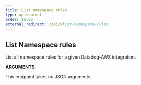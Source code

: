 ```yaml
---
title: List namespace rules
type: apicontent
order: 15.05
external_redirect: /api/#list-namespace-rules
---
```


## List Namespace rules

List all namespace rules for a given Datadog-AWS integration.


**ARGUMENTS**:


This endpoint takes no JSON arguments.
